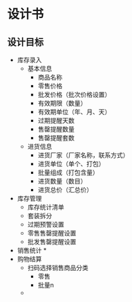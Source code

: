 # 设计书
## 设计目标
* 库存录入
	* 基本信息
		* 商品名称
		* 零售价格
		* 批发价格（批次价格设置）
		* 有效期限（数量）
		* 有效期单位（年、月、天）
		* 过期提醒天数
		* 售罄提醒数量
		* 售罄提醒套数
	* 进货信息
		* 进货厂家（厂家名称，联系方式）
		* 进货单位（单个、打包）
		* 批量组成（打包含量）
		* 进货数量（数目）
		* 进货总价（汇总价）
* 库存管理
	* 库存统计清单
	* 套装拆分
	* 过期预警设置
	* 零售售罄提醒设置
	* 批发售罄提醒设置
* 销售统计
	* 
* 购物结算
	* 扫码选择销售商品分类
		* 零售
		* 批量n
	* 
